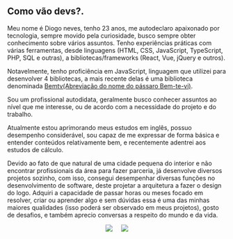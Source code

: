 ## Como vão devs?.

Meu nome é Diogo neves, tenho 23 anos, me autodeclaro apaixonado por tecnologia, sempre movido pela curiosidade, busco sempre obter conhecimento sobre vários assuntos.  Tenho experiências práticas com várias ferramentas, desde linguagens (HTML, CSS, JavaScript, TypeScript, PHP, SQL e outras), a bibliotecas/frameworks (React, Vue, jQuery e outros).

Notavelmente, tenho proficiência em JavaScript, linguagem que utilizei para desenvolver 4 bibliotecas, a mais recente delas é uma biblioteca denominada [Bemtv(Abreviação do nome do pássaro Bem-te-vi)](https://github.com/diogoneves07/bemtvjs).

Sou um profissional autodidata, geralmente busco conhecer assuntos ao nível que me interesse, ou de acordo com a necessidade do projeto e do trabalho.

Atualmente estou aprimorando meus estudos em inglês, possuo desempenho considerável, sou capaz de me expressar de forma básica e entender conteúdos relativamente bem, e recentemente adentrei aos estudos de cálculo.

Devido ao fato de que natural de uma cidade pequena do interior e não encontrar profissionais da área para fazer parceria, já desenvolve diversos projetos sozinho, com isso, consegui desempenhar diversas funções no desenvolvimento de software, deste projetar a arquitetura a fazer o design do logo. Adquiri a capacidade de passar horas ou meses focado em resolver, criar ou aprender algo e sem dúvidas essa é uma das minhas maiores qualidades (isso poderá ser observado em meus projetos), gosto de desafios, e também aprecio conversas a respeito do mundo e da vida.


<p align='center'>
<a href = "mailto:ndiogo778@gmail.com"><img src="https://img.shields.io/badge/Gmail-D14836?style=for-the-badge&logo=gmail&logoColor=white" target="_blank" ></a>  
&nbsp;&nbsp;&nbsp;&nbsp;<a href="https://www.linkedin.com/in/diogoneves07" target="_blank"><img src="https://img.shields.io/badge/-LinkedIn-%230077B5?style=for-the-badge&logo=linkedin&logoColor=white" target="_blank"></a>   
</p>

